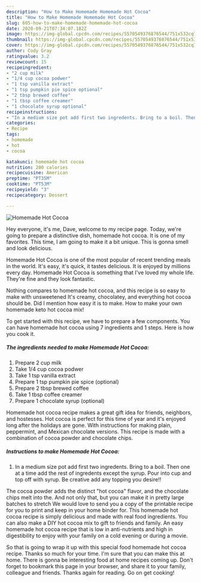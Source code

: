 ```yaml
---
description: "How to Make Homemade Homemade Hot Cocoa"
title: "How to Make Homemade Homemade Hot Cocoa"
slug: 605-how-to-make-homemade-homemade-hot-cocoa
date: 2020-09-21T07:34:07.182Z
image: https://img-global.cpcdn.com/recipes/5570549376876544/751x532cq70/homemade-hot-cocoa-recipe-main-photo.jpg
thumbnail: https://img-global.cpcdn.com/recipes/5570549376876544/751x532cq70/homemade-hot-cocoa-recipe-main-photo.jpg
cover: https://img-global.cpcdn.com/recipes/5570549376876544/751x532cq70/homemade-hot-cocoa-recipe-main-photo.jpg
author: Cody Gray
ratingvalue: 3.2
reviewcount: 15
recipeingredient:
- "2 cup milk"
- "1/4 cup cocoa podwer"
- "1 tsp vanilla extract"
- "1 tsp pumpkin pie spice optional"
- "2 tbsp brewed coffee"
- "1 tbsp coffee creamer"
- "1 chocolate syrup optional"
recipeinstructions:
- "In a medium size pot add first two ingredents. Bring to a boil. Then one at a time add the rest of ingredents except the syrup. Pour into cup and top off with syrup. Be creative add any topping you desire!!"
categories:
- Recipe
tags:
- homemade
- hot
- cocoa

katakunci: homemade hot cocoa 
nutrition: 200 calories
recipecuisine: American
preptime: "PT35M"
cooktime: "PT53M"
recipeyield: "3"
recipecategory: Dessert

---
```



![Homemade Hot Cocoa](https://img-global.cpcdn.com/recipes/5570549376876544/751x532cq70/homemade-hot-cocoa-recipe-main-photo.jpg)

Hey everyone, it's me, Dave, welcome to my recipe page. Today, we're going to prepare a distinctive dish, homemade hot cocoa. It is one of my favorites. This time, I am going to make it a bit unique. This is gonna smell and look delicious.

Homemade Hot Cocoa is one of the most popular of recent trending meals in the world. It's easy, it's quick, it tastes delicious. It is enjoyed by millions every day. Homemade Hot Cocoa is something that I've loved my whole life. They're fine and they look fantastic.

Nothing compares to homemade hot cocoa, and this recipe is so easy to make with unsweetened It&#39;s creamy, chocolatey, and everything hot cocoa should be. Did I mention how easy it is to make. How to make your own homemade keto hot cocoa mix!


To get started with this recipe, we have to prepare a few components. You can have homemade hot cocoa using 7 ingredients and 1 steps. Here is how you cook it.

<!--inarticleads1-->

##### The ingredients needed to make Homemade Hot Cocoa:

1. Prepare 2 cup milk
1. Take 1/4 cup cocoa podwer
1. Take 1 tsp vanilla extract
1. Prepare 1 tsp pumpkin pie spice (optional)
1. Prepare 2 tbsp brewed coffee
1. Take 1 tbsp coffee creamer
1. Prepare 1 chocolate syrup (optional)


Homemade hot cocoa recipe makes a great gift idea for friends, neighbors, and hostesses. Hot cocoa is perfect for this time of year and it&#39;s enjoyed long after the holidays are gone. With instructions for making plain, peppermint, and Mexican chocolate versions. This recipe is made with a combination of cocoa powder and chocolate chips. 

<!--inarticleads2-->

##### Instructions to make Homemade Hot Cocoa:

1. In a medium size pot add first two ingredents. Bring to a boil. Then one at a time add the rest of ingredents except the syrup. Pour into cup and top off with syrup. Be creative add any topping you desire!!


The cocoa powder adds the distinct &#34;hot cocoa&#34; flavor, and the chocolate chips melt into the. And not only that, but you can make it in pretty large batches to stretch We would love to send you a copy of the printable recipe for you to print and keep in your home binder for. This homemade hot cocoa recipe is simply delicious and made with real food ingredients. You can also make a DIY hot cocoa mix to gift to friends and family. An easy homemade hot cocoa recipe that is low in anti-nutrients and high in digestibility to enjoy with your family on a cold evening or during a movie. 

So that is going to wrap it up with this special food homemade hot cocoa recipe. Thanks so much for your time. I'm sure that you can make this at home. There is gonna be interesting food at home recipes coming up. Don't forget to bookmark this page in your browser, and share it to your family, colleague and friends. Thanks again for reading. Go on get cooking!
